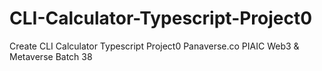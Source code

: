 # CLI-Calculator-Typescript-Project0
Create CLI Calculator Typescript Project0 Panaverse.co PIAIC Web3 &amp; Metaverse Batch 38
